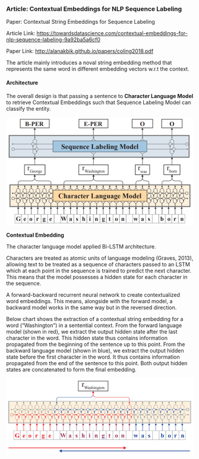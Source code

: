 ### Article: Contextual Embeddings for NLP Sequence Labeling
Paper: Contextual String Embeddings for Sequence Labeling

Article Link: https://towardsdatascience.com/contextual-embeddings-for-nlp-sequence-labeling-9a92ba5a6cf0

Paper Link: http://alanakbik.github.io/papers/coling2018.pdf

The article mainly introduces a noval string embedding method that represents the same word in different embedding vectors w.r.t the context.

#### **Architecture**
The overall design is that passing a sentence to **Character Language Model** to retrieve Contextual Embeddings such that Sequence Labeling Model can classify the entity.

![](imgs/7_contextual_embedding.png)

**Contextual Embedding**

The character language model applied Bi-LSTM architecture. 

Characters are treated as atomic units of language modeling (Graves, 2013), allowing text to be treated as a sequence of characters passed to an LSTM which at each point in the sequence is trained to predict the next character. This means that the model possesses a hidden state for each character in the sequence.

A forward-backward recurrent neural network to create contextualized
word embeddings. This means, alongside with the forward model, a backward model works in the same way but in the reversed direction.

Below chart shows the extraction of a contextual string embedding for a word (“Washington”) in a sentential context. From the forward
language model (shown in red), we extract the output hidden state after the last character in the word. This hidden state
thus contains information propagated from the beginning of the sentence up to this point. From the backward language model
(shown in blue), we extract the output hidden state before the first character in the word. It thus contains information propagated
from the end of the sentence to this point. Both output hidden states are concatenated to form the final embedding.

![](imgs/7_character_embedding.png)


